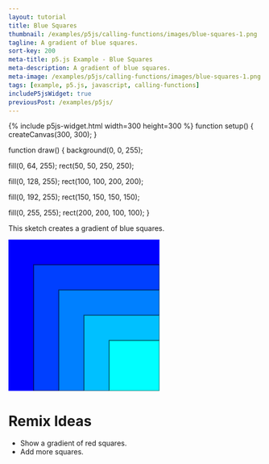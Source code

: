 ```yaml
---
layout: tutorial
title: Blue Squares
thumbnail: /examples/p5js/calling-functions/images/blue-squares-1.png
tagline: A gradient of blue squares.
sort-key: 200
meta-title: p5.js Example - Blue Squares
meta-description: A gradient of blue squares.
meta-image: /examples/p5js/calling-functions/images/blue-squares-1.png
tags: [example, p5.js, javascript, calling-functions]
includeP5jsWidget: true
previousPost: /examples/p5js/
---
```


{% include p5js-widget.html width=300 height=300 %}
function setup() {
  createCanvas(300, 300);
}

function draw() {
  background(0, 0, 255);
  
  fill(0, 64, 255);
  rect(50, 50, 250, 250);
  
  fill(0, 128, 255);
  rect(100, 100, 200, 200);
  
  fill(0, 192, 255);
  rect(150, 150, 150, 150);
  
  fill(0, 255, 255);
  rect(200, 200, 100, 100);
}
</script>

This sketch creates a gradient of blue squares.

![blue squares](/examples/p5js/calling-functions/images/blue-squares-1.png)

# Remix Ideas

- Show a gradient of red squares.
- Add more squares.

